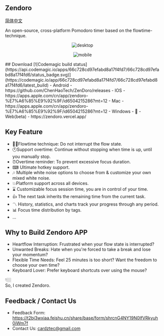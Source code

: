 ## Zendoro
[简体中文](./doc/README_ch.md)

An open-source, cross-platform Pomodoro timer based on the flowtime-technique.  

<p style="text-align: center;">
    <img alt="desktop" src="./doc/desktop.mp4 ">
</p>   

<p style="text-align: center;">
    <img alt="mobile" src="./doc/mobile.mp4 ">
</p>   
## Download 
[![Codemagic build status](https://api.codemagic.io/apps/66c728cd97efabd8a17f4fd7/66c728cd97efabd8a17f4fd6/status_badge.svg)](https://codemagic.io/app/66c728cd97efabd8a17f4fd7/66c728cd97efabd8a17f4fd6/latest_build)
- Android
    - https://github.com/ChenHaoTech/ZenDoro/releases
- IOS
    - https://apps.apple.com/cn/app/zendoro-%E7%A6%85%E9%92%9F/id6504215286?mt=12
- Mac
    - https://apps.apple.com/cn/app/zendoro-%E7%A6%85%E9%92%9F/id6504215286?mt=12
- Windows
    - 🚧
- Web(beta)
  - https://zendoro.vercel.app/

## Key Feature 
- 🧑‍💻Flowtime technique: Do not interrupt the flow state.
- 🕚Support overtime: Continue without stopping when time is up, until you manually stop.
- ⏰Overtime reminder: To prevent excessive focus duration.
- ⌨ Ultimate hotkey support.
- 🎶 Multiple white noise options to choose from & customize your own mixed white noise.
- 💥Platform support across all devices.
- ⌛ Customizable focus session time, you are in control of your time.
- 👍 The next task inherits the remaining time from the current task.
- 〽️ History, statistics, and charts track your progress through any period.
- 📊 Focus time distribution by tags.
- ...

## Why to Build Zendoro APP
- Heartflow Interruption: Frustrated when your flow state is interrupted?
- Unwanted Breaks: Hate when you're forced to take a break and lose your momentum?
- Flexible Time Needs: Feel 25 minutes is too short? Want the freedom to choose your own time?
- Keyboard Lover: Prefer keyboard shortcuts over using the mouse?

👇🏼  
So, I created Zendoro.  

## Feedback / Contact Us
- Feedback Form: https://t2bj3wxiaa.feishu.cn/share/base/form/shrcnG4NY19N0IfVRkyuh0iWm7f
- Contact Us: cardztec@gmail.com
